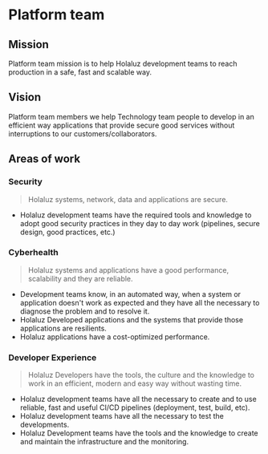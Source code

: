 # Platform team

## Mission

Platform team mission is to help Holaluz development teams to reach production in a safe, fast and scalable way.

## Vision

Platform team members we help Technology team people to develop in an efficient way applications that provide secure good services without interruptions to our customers/collaborators.

## Areas of work

### Security

> Holaluz systems, network, data and applications are secure.

* Holaluz development teams have the required tools and knowledge to adopt good security practices in they day to day work (pipelines, secure design, good practices, etc.)

### Cyberhealth

> Holaluz systems and applications have a good performance, scalability and they are reliable.

* Development teams know, in an automated way, when a system or application doesn't work as expected and they have all the necessary to diagnose the problem and to resolve it.
* Holaluz Developed applications and the systems that provide those applications are resilients.
* Holaluz applications have a cost-optimized performance.

### Developer Experience

> Holaluz Developers have the tools, the culture and the knowledge to work in an efficient, modern and easy way without wasting time.

* Holaluz development teams have all the necessary to create and to use reliable, fast and useful CI/CD pipelines (deployment, test, build, etc).
* Holaluz development teams have all the necessary to test the developments.
* Holaluz Development teams have the tools and the knowledge to create and maintain the infrastructure and  the monitoring.
